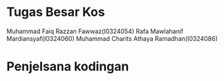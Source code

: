 # Tugas Besar Kos #

Muhammad Faiq Razzan Fawwaz(I0324054)
Rafa Mawlahanif Mardiansyaf(I0324060)
Muhammad Charits Athaya Ramadhan(I0324086)

# Penjelsana kodingan


